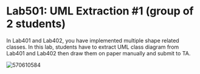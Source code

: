 ﻿# Lab501: UML Extraction #1 (group of 2 students)

In Lab401 and Lab402, you have implemented multiple shape related classes.
In this lab, students have to extract UML class diagram from Lab401 and Lab402 
then draw them on paper manually and submit to TA.

![570610584](http://www.uppic.biz/images/2015/09/27/570610584_Lab501(401).png)
